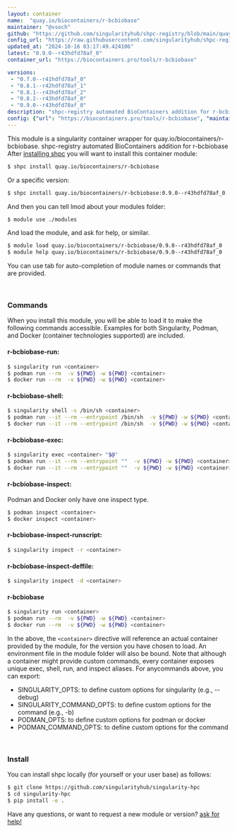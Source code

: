 ```yaml
---
layout: container
name:  "quay.io/biocontainers/r-bcbiobase"
maintainer: "@vsoch"
github: "https://github.com/singularityhub/shpc-registry/blob/main/quay.io/biocontainers/r-bcbiobase/container.yaml"
config_url: "https://raw.githubusercontent.com/singularityhub/shpc-registry/main/quay.io/biocontainers/r-bcbiobase/container.yaml"
updated_at: "2024-10-16 03:17:49.424106"
latest: "0.9.0--r43hdfd78af_0"
container_url: "https://biocontainers.pro/tools/r-bcbiobase"

versions:
 - "0.7.0--r41hdfd78af_0"
 - "0.8.1--r42hdfd78af_1"
 - "0.8.1--r43hdfd78af_2"
 - "0.8.2--r43hdfd78af_0"
 - "0.9.0--r43hdfd78af_0"
description: "shpc-registry automated BioContainers addition for r-bcbiobase"
config: {"url": "https://biocontainers.pro/tools/r-bcbiobase", "maintainer": "@vsoch", "description": "shpc-registry automated BioContainers addition for r-bcbiobase", "latest": {"0.9.0--r43hdfd78af_0": "sha256:b87fa6a491430931a72ac4df67d3e30de9f67642a00d15271f336c3ec78ff8bd"}, "tags": {"0.7.0--r41hdfd78af_0": "sha256:3761c429d7dcb4ccec936dba50465eacab01281cb0efa98826791784897c53b3", "0.8.1--r42hdfd78af_1": "sha256:8b43644670f137d6113ddd3cbd56cf54d17b95b9085cacada0732737f528ceb2", "0.8.1--r43hdfd78af_2": "sha256:883dc301349138cd7c25290fb2112a0ef3323077f98a5bbca0a4dca692bcb3f2", "0.8.2--r43hdfd78af_0": "sha256:cba61e5e18cd81d4b90de076b97e4e8da38ec69975d71037d30ed6235fee97ad", "0.9.0--r43hdfd78af_0": "sha256:b87fa6a491430931a72ac4df67d3e30de9f67642a00d15271f336c3ec78ff8bd"}, "docker": "quay.io/biocontainers/r-bcbiobase"}
---
```


This module is a singularity container wrapper for quay.io/biocontainers/r-bcbiobase.
shpc-registry automated BioContainers addition for r-bcbiobase
After [installing shpc](#install) you will want to install this container module:


```bash
$ shpc install quay.io/biocontainers/r-bcbiobase
```

Or a specific version:

```bash
$ shpc install quay.io/biocontainers/r-bcbiobase:0.9.0--r43hdfd78af_0
```

And then you can tell lmod about your modules folder:

```bash
$ module use ./modules
```

And load the module, and ask for help, or similar.

```bash
$ module load quay.io/biocontainers/r-bcbiobase/0.9.0--r43hdfd78af_0
$ module help quay.io/biocontainers/r-bcbiobase/0.9.0--r43hdfd78af_0
```

You can use tab for auto-completion of module names or commands that are provided.

<br>

### Commands

When you install this module, you will be able to load it to make the following commands accessible.
Examples for both Singularity, Podman, and Docker (container technologies supported) are included.

#### r-bcbiobase-run:

```bash
$ singularity run <container>
$ podman run --rm  -v ${PWD} -w ${PWD} <container>
$ docker run --rm  -v ${PWD} -w ${PWD} <container>
```

#### r-bcbiobase-shell:

```bash
$ singularity shell -s /bin/sh <container>
$ podman run --it --rm --entrypoint /bin/sh  -v ${PWD} -w ${PWD} <container>
$ docker run --it --rm --entrypoint /bin/sh  -v ${PWD} -w ${PWD} <container>
```

#### r-bcbiobase-exec:

```bash
$ singularity exec <container> "$@"
$ podman run --it --rm --entrypoint ""  -v ${PWD} -w ${PWD} <container> "$@"
$ docker run --it --rm --entrypoint ""  -v ${PWD} -w ${PWD} <container> "$@"
```

#### r-bcbiobase-inspect:

Podman and Docker only have one inspect type.

```bash
$ podman inspect <container>
$ docker inspect <container>
```

#### r-bcbiobase-inspect-runscript:

```bash
$ singularity inspect -r <container>
```

#### r-bcbiobase-inspect-deffile:

```bash
$ singularity inspect -d <container>
```



#### r-bcbiobase

```bash
$ singularity run <container>
$ podman run --rm  -v ${PWD} -w ${PWD} <container>
$ docker run --rm  -v ${PWD} -w ${PWD} <container>
```


In the above, the `<container>` directive will reference an actual container provided
by the module, for the version you have chosen to load. An environment file in the
module folder will also be bound. Note that although a container
might provide custom commands, every container exposes unique exec, shell, run, and
inspect aliases. For anycommands above, you can export:

 - SINGULARITY_OPTS: to define custom options for singularity (e.g., --debug)
 - SINGULARITY_COMMAND_OPTS: to define custom options for the command (e.g., -b)
 - PODMAN_OPTS: to define custom options for podman or docker
 - PODMAN_COMMAND_OPTS: to define custom options for the command

<br>

### Install

You can install shpc locally (for yourself or your user base) as follows:

```bash
$ git clone https://github.com/singularityhub/singularity-hpc
$ cd singularity-hpc
$ pip install -e .
```

Have any questions, or want to request a new module or version? [ask for help!](https://github.com/singularityhub/singularity-hpc/issues)